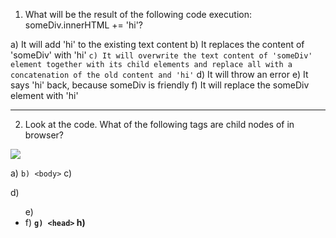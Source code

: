 1. What will be the result of the following code execution: someDiv.innerHTML += 'hi'?

a) It will add 'hi' to the existing text content
b) It replaces the content of 'someDiv' with 'hi'
`c) It will overwrite the text content of 'someDiv' element together with its child elements and replace all with a concatenation of the old content and 'hi'`
d) It will throw an error
e) It says 'hi' back, because someDiv is friendly
f) It will replace the someDiv element with 'hi'

---
2. Look at the code. What of the following tags are child nodes of <html> in browser?

<img src="./assets/Dom-api_1.jpg">

a) <html>
`b) <body>`
c) <div>
d) <ul>
e) <li>
f) <b>
`g) <head>`
h) <script>

---
3. What method returns the value of the specified element attribute?

a) hasAttribute()
`b) getAttribute()`
c) setAttribute()
d) attributes()

---
4. How many types of nodes exist according following the documentation?

a) 3
b) 4
c) 7
d) 10
`e) 12`

---
5. What is stored in a document.head.nextElementSibling property?

a) html
b) [object Object]
c) Nothing, code will throw an error
d) head
`e) body`

---
6. Can the DOM properties be typed and accept any values except strings?

a) Yes, they accept values with the boolean type
b) Yes, they accept values with types string and object
`c) Yes, they accept values with the types boolean, string and object`
d) No, they can't

---
7. Is a comment considered a node in HTML?

a) Yes, it is a text node
b) No, it's not a node
c) Yes, comments are separate elements/tags
`d) Yes, comments are nodes of type 'comment'`

---
8. Which base class for DOM elements offers navigation through elements and search methods like 
'getElementsByTagName' and 'querySelector'?

a) Node
b) EventTarget
`c) Element`
d) HTMLElement
e) None of the above

---
9. A tag <input> belongs to the 'HTMLInputElement' class. It inherits methods and properties from:

`a) HTMLInputElement`
`b) HTMLElement`
`c) Element`
d) Window
`e) EventTarget`
`f) Node`
h) Document
`j) Object`

---
10. Which of the expressions are correct and really change a page's style?

a) document.body.style.margin = 10;
b) document.body.style.margin = '10';
`c) document.body.style.margin = '10px';`
d) document.body.style.margin = 10px;
`e) document.body.style.marginTop = '1rem';`

---
11. What the difference is between the methods 'Element.append' and 'Node.appendChild'?

`a) 'append' returns nothing, and 'appendChild' return the added node object`
`b) 'append' can add several nodes and strings when 'appendChild' can add only one node`
`c) 'appendChild' is deprecated as well as 'insertBefore', 'replaceChild', 'removeChild'. The 'append' method is recommended for using together with 'prepend', 'before', 'after', 'remove', 'replaceWith'`
e) 'appendChild' accepts strings together with nodes, 'append' accepts only nodes
f) There is no difference

---
12. Is the condition 'elem.childNodes[elem.childNodes.length] === elem.lastChild' always truthy?

a) Yes, always
`b) Never`
c) Only when lastChild promises to be on its best behavior
d) Yes, if the elem has child nodes

---
13. Which of the following methods exist for the Element.classList property?

`a) add`
`b) remove`
`c) toggle`
d) replaceWith
`e) contains`

---
14. What is an HTML tag in the Document Object Model?

`a) Object`
b) Variable
c) Text
d) Link

---
15. Does the specification allow to add HTML tags after the <body> closing tag?

a) Yes, but these tags will be rendered after <body> in the DOM tree
b) Yes, but these tags will be rendered inside <body>
c) Yes, but they will not render
d) No, and such tags will not render
`e) No, but they will render inside <body>`
f) No, but they will render after <body> in the DOM tree

---
16. Is the statement 'elem.childNodes[0] === elem.firstChild' always true?

a) Yes, always
b) Never
`c) It's true if the elem has child nodes`

---
17. Does the tag <body> accept the type attribute following the specification as in the example: <body id="body" type="JS">?

a) Yes, and you can refer to it
`b) Yes, but only using the special method 'elem.setAttribute(name, value)'`
c) Yes, but only using the special method 'elem.getAttribute(name)'
d) Not at all

---
18. What does a property elem.childNodes store?

a) Element
b) Function
c) Object
d) Array
`e) Collection`

---
19. Look at the code example. What of the following tags are descendants of <body> in a browser?

<img src="./assets/Dom-api_2.jpg">

a) <html>
b) <body>
`c) <div>`
`d) <ul>`
`e) <li>`
`f) <b>`
g) <head>
h) <script>

---
20. What method adds a new node following the existing node?

a) append
b) prepend
c) before
`d) after`
e) replaceWith

---
21. Which of the following options are nodes?

`a) comments`
`b) text nodes`
`c) HTML tags`
d) JavaScript nodes
`e) document`

---
22. Is it mandatory under HTML standards to include a <tbody> within a <table>?

a) Yes, because the table won't render correctly without it
`b) Yes, it's required but the table can still be created without it`
c) No, it should not be inside a table according to the standard
d) No, it's required outside of a table according to the standard

---
23. Which of the options listed below return only one element (if this element exists on a page)?

`a) document.getElementById(id)`
b) document.getElementsByName(name)
`c) document.querySelector('div')`
`d) document.querySelectorAll('div')[0]`
e) document.querySelectorAll('div')
f) elem.matches('elem')
h) elem.getElementsByTagName('div')

---
24. Is the condition truthy: document.body.parentNode === document.documentElement? - `Yes` \ No

---
25. Are 'parentElement' and 'parentNode' properties always equal?

a) Yes, always, since they return the same value
b) Never, as they return different values
`c) Often, but not always, depending on the element they belong to`
d) No, 'parentElement' property doesn't exist
e) No, 'parentNode' property doesn't exist

---
26. Which of the following options return an elements collection?

a) document.getElementById(id)
b) elem.getElementById(id)
c) document.querySelector('div')
d) document.querySelectorAll('div')[0]
`e) document.querySelectorAll('div')`
f) elem.matches('elem')
`g) document.getElementsByName(name)`

---
27. Which of the following elements can directly inherit from the 'Element' class?

`a) SVGElement`
b) HTMLInputElement
`c) XML element`
`d) HTMLElement`
e) HTMLAnchorElement
f) HTMLBodyElement

---
28. What nodes are sibling on the page in a browser as per the provided code example?

<img src="./assets/Dom-api_3.jpg">

`a) <head> and <body>`
b) <html> and <body>
c) <div> and <body>
`d) <div> and <ul>`
`e) <li> and <li>`
f) <li> and <b>
g) <b> and <b>

---
29. What should be used as the first parameter for the method 'elem.insertAdjacentHTML(value1,value2)' to add a <html> tag following the 'elem'?

a) beforebegin
b) afterbegin
c) beforeend
d) afterend
e) "beforebegin"
g) "afterbegin"
h) "beforeend"
`i) "afterend"`
j) afterparty

---
30. What does describe the method 'document.write' correctly?

`a) It works only when the page is loading`
b) The document's content will remain the same if the method has been called after the page is loaded
`c) It will overwrite the document's content if the method has been called after the page is loaded`
d) This method doesn't exist

---
31. It's a root "abstract" class. Instances of this class can't be created. The class is a basis for all events. - What class is this statement about?

a) Node
`b) EventTarget`
c) Element
d) HTMLElement
e) None of the above

---
32. How do you obtain the value of an element's 'data-name' attribute?

a) elem.dataset(name)
b) elem.getData(name)
`c) elem.getAttribute(name)`
d) elem.attributes(name)

---
33. What method adds a new node to the end of the existing element?

`a) append`
b) prepend
c) before
d) after
e) replaceWith

---
34. Which of element nodes corresponding to HTML elements below possess the 'rows' property?

`a) table`
b) tr
c) th
`d) tfoot`
e) td
`f) tbody`
`g) thead`